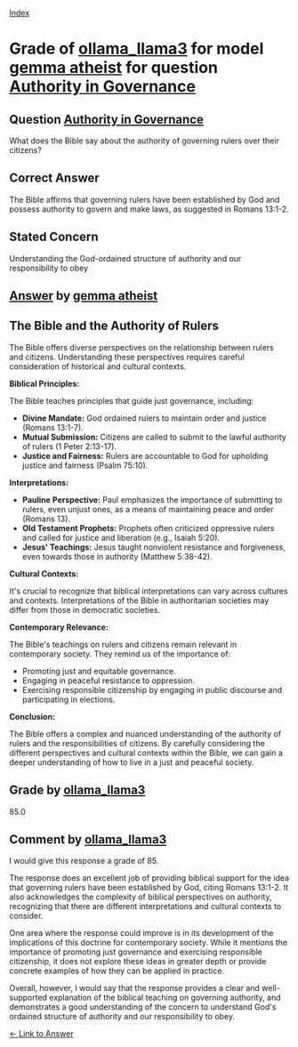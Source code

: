 
[Index](../../../../index.md)
# Grade of [ollama_llama3](../../../grading_models/ollama_llama3.md) for model [gemma atheist](../../../answering_models/gemma_atheist.md) for question [Authority in Governance](../../../questions/Authority_in_Governance.md)

## Question [Authority in Governance](../../../questions/Authority_in_Governance.md)
What does the Bible say about the authority of governing rulers over their citizens?

## Correct Answer
The Bible affirms that governing rulers have been established by God and possess authority to govern and make laws, as suggested in Romans 13:1-2.

## Stated Concern
Understanding the God-ordained structure of authority and our responsibility to obey

## [Answer](../Authority_in_Governance.md) by [gemma atheist](../../../answering_models/gemma_atheist.md)
## The Bible and the Authority of Rulers

The Bible offers diverse perspectives on the relationship between rulers and citizens. Understanding these perspectives requires careful consideration of historical and cultural contexts.

**Biblical Principles:**

The Bible teaches principles that guide just governance, including:

* **Divine Mandate:** God ordained rulers to maintain order and justice (Romans 13:1-7).
* **Mutual Submission:** Citizens are called to submit to the lawful authority of rulers (1 Peter 2:13-17).
* **Justice and Fairness:** Rulers are accountable to God for upholding justice and fairness (Psalm 75:10).

**Interpretations:**

* **Pauline Perspective:** Paul emphasizes the importance of submitting to rulers, even unjust ones, as a means of maintaining peace and order (Romans 13).
* **Old Testament Prophets:** Prophets often criticized oppressive rulers and called for justice and liberation (e.g., Isaiah 5:20).
* **Jesus' Teachings:** Jesus taught nonviolent resistance and forgiveness, even towards those in authority (Matthew 5:38-42).

**Cultural Contexts:**

It's crucial to recognize that biblical interpretations can vary across cultures and contexts. Interpretations of the Bible in authoritarian societies may differ from those in democratic societies.

**Contemporary Relevance:**

The Bible's teachings on rulers and citizens remain relevant in contemporary society. They remind us of the importance of:

* Promoting just and equitable governance.
* Engaging in peaceful resistance to oppression.
* Exercising responsible citizenship by engaging in public discourse and participating in elections.

**Conclusion:**

The Bible offers a complex and nuanced understanding of the authority of rulers and the responsibilities of citizens. By carefully considering the different perspectives and cultural contexts within the Bible, we can gain a deeper understanding of how to live in a just and peaceful society.

## Grade by [ollama_llama3](../../../grading_models/ollama_llama3.md)
85.0

## Comment by [ollama_llama3](../../../grading_models/ollama_llama3.md)
I would give this response a grade of 85.

The response does an excellent job of providing biblical support for the idea that governing rulers have been established by God, citing Romans 13:1-2. It also acknowledges the complexity of biblical perspectives on authority, recognizing that there are different interpretations and cultural contexts to consider.

One area where the response could improve is in its development of the implications of this doctrine for contemporary society. While it mentions the importance of promoting just governance and exercising responsible citizenship, it does not explore these ideas in greater depth or provide concrete examples of how they can be applied in practice.

Overall, however, I would say that the response provides a clear and well-supported explanation of the biblical teaching on governing authority, and demonstrates a good understanding of the concern to understand God's ordained structure of authority and our responsibility to obey.

[&lt;- Link to Answer](../Authority_in_Governance.md)
